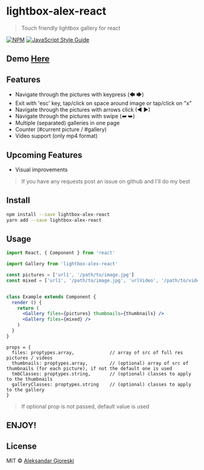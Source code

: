 # lightbox-alex-react

> Touch friendly lightbox gallery for react

[![NPM](https://img.shields.io/npm/v/lightbox-alex-react.svg)](https://www.npmjs.com/package/lightbox-alex-react) [![JavaScript Style Guide](https://img.shields.io/badge/code_style-standard-brightgreen.svg)](https://standardjs.com)

## Demo [Here](https://alezen9.github.io/Lightbox_by_Alex/)

## Features
- Navigate through the pictures with keypress (🡄 🡆)
- Exit with 'esc' key, tap/click on space around image or tap/click on "x"
- Navigate through the pictures with arrows click (◄ ►)
- Navigate through the pictures with swipe (⮨ ⮩)
- Multiple (separated) galleries in one page
- Counter (#current picture / #gallery)
- Video support (only mp4 format)


## Upcoming Features
- Visual improvements
> If you have any requests post an issue on github and I'll do my best


## Install

```bash
npm install --save lightbox-alex-react
yarn add --save lightbox-alex-react
```

## Usage

```jsx
import React, { Component } from 'react'

import Gallery from 'lightbox-alex-react'

const pictures = ['url1', '/path/to/image.jpg']
const mixed = ['url1', '/path/to/image.jpg', 'urlVideo', '/path/to/video.mp4']


class Example extends Component {
  render () {
    return (
      <Gallery files={pictures} thumbnails={thumbnails} />
      <Gallery files={mixed} />
    )
  }
}
```

```
props = {
  files: proptypes.array,             // array of src of full res pictures / videos
  thumbnails: proptypes.array,        // (optional) array of src of thumbnails (for each picture), if not the default one is used
  tmbClasses: proptypes.string,       // (optional) classes to apply to the thumbnails
  galleryClasses: proptypes.string    // (optional) classes to apply to the gallery
}
```
> If optional prop is not passed, default value is used

## ENJOY!

## License

MIT © [Aleksandar Gjoreski](https://github.com/alezen9)
